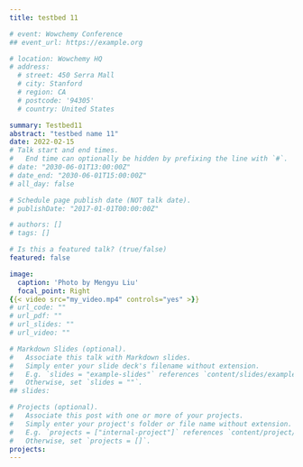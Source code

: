 ```yaml
---
title: testbed 11

# event: Wowchemy Conference
## event_url: https://example.org

# location: Wowchemy HQ
# address:
  # street: 450 Serra Mall
  # city: Stanford
  # region: CA
  # postcode: '94305'
  # country: United States

summary: Testbed11
abstract: "testbed name 11"
date: 2022-02-15
# Talk start and end times.
#   End time can optionally be hidden by prefixing the line with `#`.
# date: "2030-06-01T13:00:00Z"
# date_end: "2030-06-01T15:00:00Z"
# all_day: false

# Schedule page publish date (NOT talk date).
# publishDate: "2017-01-01T00:00:00Z"

# authors: []
# tags: []

# Is this a featured talk? (true/false)
featured: false

image:
  caption: 'Photo by Mengyu Liu'
  focal_point: Right
{{< video src="my_video.mp4" controls="yes" >}}
# url_code: ""
# url_pdf: ""
# url_slides: ""
# url_video: ""

# Markdown Slides (optional).
#   Associate this talk with Markdown slides.
#   Simply enter your slide deck's filename without extension.
#   E.g. `slides = "example-slides"` references `content/slides/example-slides.md`.
#   Otherwise, set `slides = ""`.
## slides:

# Projects (optional).
#   Associate this post with one or more of your projects.
#   Simply enter your project's folder or file name without extension.
#   E.g. `projects = ["internal-project"]` references `content/project/deep-learning/index.md`.
#   Otherwise, set `projects = []`.
projects:
---
```

